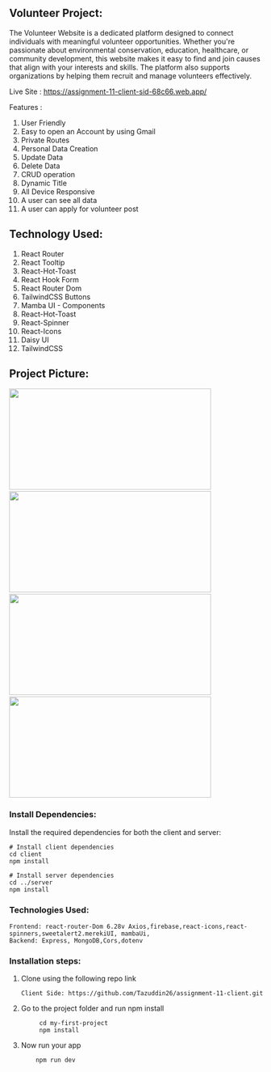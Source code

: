 <h2>Volunteer Project:</h2>
The Volunteer Website is a dedicated platform designed to connect individuals with meaningful volunteer opportunities. Whether you're passionate about environmental conservation, education, healthcare, or community development, this website makes it easy to find and join causes that align with your interests and skills. The platform also supports organizations by helping them recruit and manage volunteers effectively.


Live Site : https://assignment-11-client-sid-68c66.web.app/

Features :

1.  User Friendly
2.  Easy to open an Account by using Gmail
3.  Private Routes
4.  Personal Data Creation
5.  Update Data
6.  Delete Data
7.  CRUD operation
8.  Dynamic Title
9.  All Device Responsive
10.  A user can see all data
11.  A user can apply for volunteer post

<h2>Technology Used:</h2>

1.  React Router
2.  React Tooltip
3.  React-Hot-Toast
4.  React Hook Form
5.  React Router Dom
6.  TailwindCSS Buttons
7.  Mamba UI - Components
8.  React-Hot-Toast
9.  React-Spinner
10.  React-Icons
11.  Daisy UI
12.  TailwindCSS

<h2>Project Picture:</h2>
<div>
  <img src="https://i.ibb.co.com/2YcBt4YW/volunteer1.png" width="400" height="200"/>
  <img width="12"/>
  <img src="https://i.ibb.co.com/7Jgzdc1J/volunteer3.png" width="400" height="200"/>
  <img width="12"/>
  <img src="https://i.ibb.co.com/4ZKPq0zm/volunteer5.png" width="400" height="200"/>
  <img width="12"/>
  <img src="https://i.ibb.co.com/Z61Dt4ff/volunteer4.png" width="400" height="200"/>
</div>

<h3>Install Dependencies: </h3>
  Install the required dependencies for both the client and server:

    # Install client dependencies
    cd client
    npm install

    # Install server dependencies
    cd ../server
    npm install

<h3>Technologies Used: </h3>
 
    Frontend: react-router-Dom 6.28v Axios,firebase,react-icons,react-spinners,sweetalert2.merekiUI, mambaUi,
    Backend: Express, MongoDB,Cors,dotenv
   

<h3> Installation steps:</h3>

1.  Clone using the following repo link

        Client Side: https://github.com/Tazuddin26/assignment-11-client.git
     
2. Go to the project folder and run npm install
        
            cd my-first-project
            npm install
3.  Now run your app

            npm run dev
